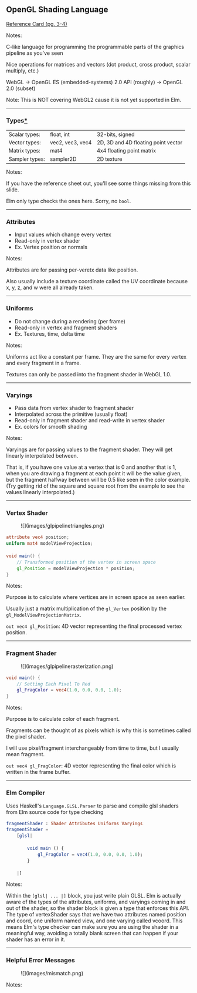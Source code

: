 ## OpenGL Shading Language

[Reference Card (pg. 3-4)](https://www.khronos.org/files/webgl/webgl-reference-card-1_0.pdf)

Notes:

C-like language for programming the programmable parts of the graphics pipeline as you've seen

Nice operations for matrices and vectors (dot product, cross product, scalar multiply, etc.)

WebGL -> OpenGL ES (embedded-systems) 2.0 API (roughly) -> OpenGL 2.0 (subset)

Note: This is NOT covering WebGL2 cause it is not yet supported in Elm.

---


### Types[\*](https://github.com/elm-community/webgl/issues/36)

<table>
    <tr>
        <td>Scalar types:</td>
        <td>float, int</td>
        <td>32-bits, signed</td>
    </tr>
    <tr>
        <td>Vector types:</td>
        <td>vec2, vec3, vec4</td>
        <td>2D, 3D and 4D floating point vector</td>
    </tr>
    <tr>
        <td>Matrix types:</td>
        <td>mat4</td>
        <td>4x4 floating point matrix</td>
    </tr>
    <tr>
        <td>Sampler types:</td>
        <td>sampler2D</td>
        <td>2D texture</td>
    </tr>
</table>

Notes:

If you have the reference sheet out, you'll see some things missing from this slide.

Elm only type checks the ones here. Sorry, no `bool`.

---


### Attributes

- Input values which change every vertex
- Read-only in vertex shader
- Ex. Vertex position or normals

Notes:

Attributes are for passing per-veretx data like position.

Also usually include a texture coordinate called the UV coordinate because x, y, z, and w were all already taken.

---

### Uniforms

- Do not change during a rendering (per frame)
- Read-only in vertex and fragment shaders
- Ex. Textures, time, delta time

Notes:

Uniforms act like a constant per frame. They are the same for every vertex and every fragment in a frame.

Textures can only be passed into the fragment shader in WebGL 1.0.

---


### Varyings

- Pass data from vertex shader to fragment shader
- Interpolated across the primitive (usually float)
- Read-only in fragment shader and read-write in vertex shader
- Ex. colors for smooth shading

Notes:

Varyings are for passing values to the fragment shader. They will get linearly interpolated between.

That is, if you have one value at a vertex that is 0 and another that is 1, when you are drawing a fragment at each point it will be the value given, but the fragment halfway between will be 0.5 like seen in the color example. (Try getting rid of the square and square root from the example to see the values linearly interpolated.)

---


### Vertex Shader

<figure>
![](images/glpipelinetriangles.png)
</figure>

```glsl
attribute vec4 position;
uniform mat4 modelViewProjection;

void main() {
    // Transformed position of the vertex in screen space
    gl_Position = modelViewProjection * position;
}
```

Notes:

Purpose is to calculate where vertices are in screen space as seen earlier.

Usually just a matrix multiplication of the `gl_Vertex` position by the `gl_ModelViewProjectionMatrix`.

`out vec4 gl_Position`: 4D vector representing the final processed vertex position.

---


### Fragment Shader

<figure>
![](images/glpipelinerasterization.png)
</figure>

```glsl
void main() {
    // Setting Each Pixel To Red
    gl_FragColor = vec4(1.0, 0.0, 0.0, 1.0);
}
```

Notes:

Purpose is to calculate color of each fragment.

Fragments can be thought of as pixels which is why this is sometimes called the pixel shader.

I will use pixel/fragment interchangeably from time to time, but I usually mean fragment.

`out vec4 gl_FragColor`: 4D vector representing the final color which is written in the frame buffer.

---


### Elm Compiler

Uses Haskell's `Language.GLSL.Parser` to parse and compile glsl shaders from Elm source code for type checking

```elm
fragmentShader : Shader Attributes Uniforms Varyings
fragmentShader =
    [glsl|

        void main () {
            gl_FragColor = vec4(1.0, 0.0, 0.0, 1.0);
        }

    |]
```

Notes:

Within the `[glsl| ... |]` block, you just write plain GLSL. Elm is actually aware of the types of the attributes, uniforms, and varyings coming in and out of the shader, so the shader block is given a type that enforces this API. The type of vertexShader says that we have two attributes named position and coord, one uniform named view, and one varying called vcoord. This means Elm's type checker can make sure you are using the shader in a meaningful way, avoiding a totally blank screen that can happen if your shader has an error in it.

---


### Helpful Error Messages

<figure class="stretch">
![](images/mismatch.png)
</figure>

Notes:

